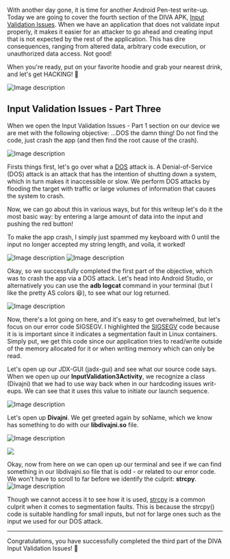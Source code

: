 With another day gone, it is time for another Android Pen-test write-up. Today we are going to cover the fourth section of the DIVA APK, [Input Validation Issues](https://cwe.mitre.org/data/definitions/20.html). When we have an application that does not validate input properly, it makes it easier for an attacker to go ahead and creating input that is not expected by the rest of the application. This has dire consequences, ranging from altered data, arbitrary code execution, or unauthorized data access. Not good!

When you're ready, put on your favorite hoodie and grab your nearest drink, and let's get HACKING! 👾

![Image description](https://media.giphy.com/media/damUMYvgrroqw2hxSu/giphy.gif)

## Input Validation Issues - Part Three
When we open the Input Validation Issues - Part 1 section on our device we are met with the following objective: ...DOS the damn thing! Do not find the code, just crash the app (and then find the root cause of the crash).

![Image description](https://dev-to-uploads.s3.amazonaws.com/uploads/articles/zh9un9th9vetc7bnddxm.png)
 
Firsts things first, let's go over what a [DOS](https://www.paloaltonetworks.com/cyberpedia/what-is-a-denial-of-service-attack-dos) attack is. A Denial-of-Service (DOS) attack is an attack that has the intention of shutting down a system, which in turn makes it inaccessible or slow. We perform DOS attacks by flooding the target with traffic or large volumes of information that causes the system to crash. 

Now, we can go about this in various ways, but for this writeup let's do it the most basic way: by entering a large amount of data into the input and pushing the red button!

To make the app crash, I simply just spammed my keyboard with 0 until the input no longer accepted my string length, and voila, it worked!

![Image description](https://dev-to-uploads.s3.amazonaws.com/uploads/articles/8eunk5cyjfmge1t1adas.png)
![Image description](https://dev-to-uploads.s3.amazonaws.com/uploads/articles/lpi5omcl4wmb8xhhj7z1.png)

Okay, so we successfully completed the first part of the objective, which was to crash the app via a DOS attack. Let's head into Android Studio, or alternatively you can use the **adb logcat** command in your terminal (but I like the pretty AS colors 😆), to see what our log returned.

![Image description](https://dev-to-uploads.s3.amazonaws.com/uploads/articles/lp4vfv2nir5ith7c5s0j.png)
 
Now, there's a lot going on here, and it's easy to get overwhelmed, but let's focus on our error code SIGSEGV. I highlighted the [SIGSEGV](https://www.geeksforgeeks.org/segmentation-fault-sigsegv-vs-bus-error-sigbus/) code because it is is important since it indicates a segmentation fault in Linux containers. Simply put, we get this code since our application tries to read/write outside of the memory allocated for it or when writing memory which can only be read.  

Let's open up our JDX-GUI (jadx-gui) and see what our source code says. When we open up our **InputValidation3Activity**, we recognize a class (Divajni) that we had to use way back when in our hardcoding issues writ-eups. We can see that it uses this value to initiate our launch sequence. 

![Image description](https://dev-to-uploads.s3.amazonaws.com/uploads/articles/5rqeewt3zenb5fe76lwl.png)

Let's open up **Divajni**. We get greeted again by soName, which we know has something to do with our **libdivajni.so** file.

![Image description](https://dev-to-uploads.s3.amazonaws.com/uploads/articles/395514nktubrkkd3fswa.png)

![](https://media.giphy.com/media/fQorEj8vN8eqkNcy6T/giphy-downsized-large.gif)

Okay, now from here on we can open up our terminal and see if we can find something in our libdivajni.so file that is odd - or related to our error code. We won't have to scroll to far before we identify the culprit: **strcpy**.
![Image description](https://dev-to-uploads.s3.amazonaws.com/uploads/articles/yoosf52mm3q5mr1t96m2.png)

Though we cannot access it to see how it is used, [strcpy](https://www.tutorialspoint.com/c_standard_library/c_function_strcpy.htm) is a common culprit when it comes to segmentation faults. This is because the strcpy() code is suitable handling for small inputs, but not for large ones such as the input we used for our DOS attack.

---

Congratulations, you have successfully completed the third part of the DIVA Input Validation Issues! 🥳 




 
 








  
 

 





